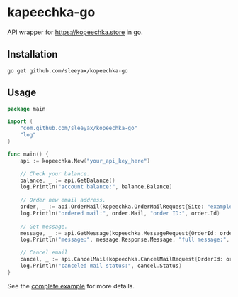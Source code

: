 # kapeechka-go
API wrapper for https://kopeechka.store in go.

## Installation
`go get github.com/sleeyax/kopeechka-go`

## Usage

```go
package main

import (
	"com.github.com/sleeyax/kopeechka-go"
	"log"
)

func main() {
	api := kopeechka.New("your_api_key_here")

	// Check your balance.
	balance, _ := api.GetBalance()
	log.Println("account balance:", balance.Balance)
	
	// Order new email address.
	order, _ := api.OrderMail(kopeechka.OrderMailRequest{Site: "example.com"})
	log.Println("ordered mail:", order.Mail, "order ID:", order.Id)
	
	// Get message.
	message, _ := api.GetMessage(kopeechka.MessageRequest{OrderId: order.Id})
	log.Println("message:", message.Response.Message, "full message:", message.FullMessage)

	// Cancel email
	cancel, _ := api.CancelMail(kopeechka.CancelMailRequest{OrderId: order.Id})
	log.Println("canceled mail status:", cancel.Status)
}
```

See the [complete example](./cmd/main.go) for more details.
